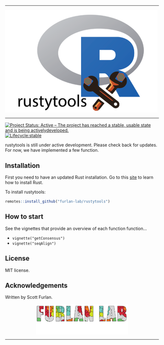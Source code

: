 <hr>
<p align="left"><img src="man/figures/rustytools.png" alt="" width="500"></a></p>
<hr>

[![Project Status: Active – The project has reached a stable, usable state and is being activelydeveloped.](https://www.repostatus.org/badges/latest/active.svg)](https://www.repostatus.org/#active)
[![Lifecycle:stable](https://img.shields.io/badge/lifecycle-stable-brightgreen.svg)](https://lifecycle.r-lib.org/articles/stages.html)

rustytools is still under active development.  Please check back for updates. For now, we have implemented a few function.


## Installation

First you need to have an updated Rust installation. Go to this [site](https://www.rust-lang.org/tools/install) to learn how to install Rust.

To install rustytools:

```r
remotes::install_github("furlan-lab/rustytools")
```

## How to start

See the vignettes that provide an overview of each function function...

- `vignette("getConsensus")`
- `vignette("seqAlign")`

## License 

MIT license.

## Acknowledgements

Written by Scott Furlan.

<p align="center"><img src="man/figures/furlan_lab_logo.png" alt="" width="300"></a></p>
<hr>

